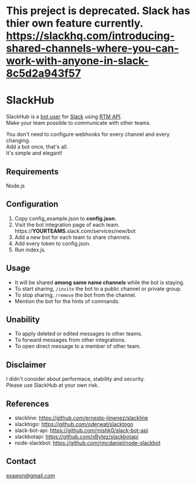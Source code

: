 # This preject is deprecated. Slack has thier own feature currently. https://slackhq.com/introducing-shared-channels-where-you-can-work-with-anyone-in-slack-8c5d2a943f57

# SlackHub

SlackHub is a [bot user](https://api.slack.com/bot-users) for [Slack](http://slack.com) using [RTM API](https://api.slack.com/rtm).  
Make your team possible to communicate with other teams.  

You don't need to configure webhooks for every channel and every changing.  
Add a bot once, that's all.  
It's simple and elegant!  

## Requirements

Node.js

## Configuration

1. Copy config_example.json to **config.json**.
1. Visit the bot integration page of each team.  
  https://**YOURTEAMS**.slack.com/services/new/bot
1. Add a new bot for each team to share channels.
1. Add every token to config.json.
1. Run index.js.

## Usage

- It will be shared **among same name channels** while the bot is staying.  
- To start sharing, `/invite` the bot to a public channel or private group.
- To stop sharing, `/remove` the bot from the channel.
- Mention the bot for the hints of commands.  

## Unability

- To apply deleted or edited messages to other teams.
- To forward messages from other integrations.
- To open direct message to a member of other team.

## Disclaimer

I didn't consider about performace, stability and security.  
Please use SlackHub at your own risk.

## References

- slackline: https://github.com/ernesto-jimenez/slackline
- slacktogo: https://github.com/oderwat/slacktogo
- slack-bot-api: https://github.com/mishk0/slack-bot-api
- slackbotapi: https://github.com/xBytez/slackbotapi
- node-slackbot: https://github.com/rmcdaniel/node-slackbot

## Contact

exawon@gmail.com
